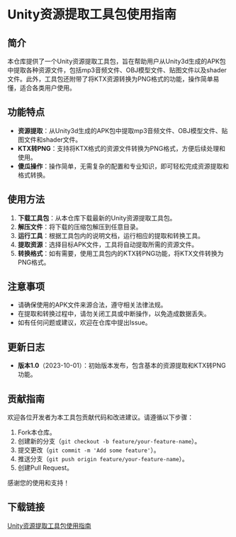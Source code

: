 # Unity资源提取工具包使用指南

## 简介
本仓库提供了一个Unity资源提取工具包，旨在帮助用户从Unity3d生成的APK包中提取各种资源文件，包括mp3音频文件、OBJ模型文件、贴图文件以及shader文件。此外，工具包还附带了将KTX资源转换为PNG格式的功能，操作简单易懂，适合各类用户使用。

## 功能特点
- **资源提取**：从Unity3d生成的APK包中提取mp3音频文件、OBJ模型文件、贴图文件和shader文件。
- **KTX转PNG**：支持将KTX格式的资源文件转换为PNG格式，方便后续处理和使用。
- **傻瓜操作**：操作简单，无需复杂的配置和专业知识，即可轻松完成资源提取和格式转换。

## 使用方法
1. **下载工具包**：从本仓库下载最新的Unity资源提取工具包。
2. **解压文件**：将下载的压缩包解压到任意目录。
3. **运行工具**：根据工具包内的说明文档，运行相应的提取和转换工具。
4. **提取资源**：选择目标APK文件，工具将自动提取所需的资源文件。
5. **转换格式**：如有需要，使用工具包内的KTX转PNG功能，将KTX文件转换为PNG格式。

## 注意事项
- 请确保使用的APK文件来源合法，遵守相关法律法规。
- 在提取和转换过程中，请勿关闭工具或中断操作，以免造成数据丢失。
- 如有任何问题或建议，欢迎在仓库中提出Issue。

## 更新日志
- **版本1.0**（2023-10-01）：初始版本发布，包含基本的资源提取和KTX转PNG功能。

## 贡献指南
欢迎各位开发者为本工具包贡献代码和改进建议。请遵循以下步骤：
1. Fork本仓库。
2. 创建新的分支（`git checkout -b feature/your-feature-name`）。
3. 提交更改（`git commit -m 'Add some feature'`）。
4. 推送分支（`git push origin feature/your-feature-name`）。
5. 创建Pull Request。

感谢您的使用和支持！

## 下载链接

[Unity资源提取工具包使用指南](https://pan.quark.cn/s/97109025f533)
